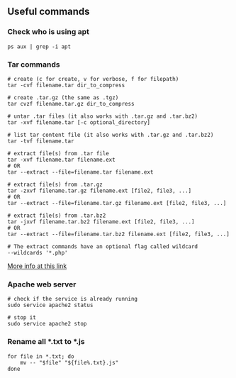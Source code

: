 ## Useful commands

### Check who is using apt
```
ps aux | grep -i apt
```

### Tar commands

```
# create (c for create, v for verbose, f for filepath)
tar -cvf filename.tar dir_to_compress

# create .tar.gz (the same as .tgz)
tar cvzf filename.tar.gz dir_to_compress

# untar .tar files (it also works with .tar.gz and .tar.bz2)
tar -xvf filename.tar [-c optional_directory]

# list tar content file (it also works with .tar.gz and .tar.bz2)
tar -tvf filename.tar

# extract file(s) from .tar file
tar -xvf filename.tar filename.ext
# OR
tar --extract --file=filename.tar filename.ext

# extract file(s) from .tar.gz
tar -zxvf filename.tar.gz filename.ext [file2, file3, ...]
# OR
tar --extract --file=filename.tar.gz filename.ext [file2, file3, ...]

# extract file(s) from .tar.bz2
tar -jxvf filename.tar.bz2 filename.ext [file2, file3, ...]
# OR
tar --extract --file=filename.tar.bz2 filename.ext [file2, file3, ...]

# The extract commands have an optional flag called wildcard
--wildcards '*.php'

```
[More info at this link](https://www.tecmint.com/18-tar-command-examples-in-linux/)


### Apache web server
```
# check if the service is already running
sudo service apache2 status

# stop it
sudo service apache2 stop
```


### Rename all *.txt to *.js
```
for file in *.txt; do
    mv -- "$file" "${file%.txt}.js"
done
```
